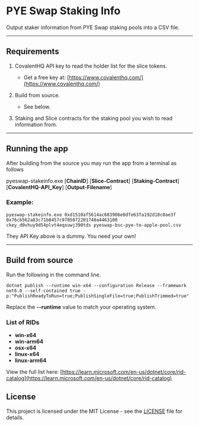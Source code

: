 # PYE Swap Staking Info

Output staker information from PYE Swap staking pools into a CSV file.

---

## Requirements

1. CovalentHQ API key to read the holder list for the slice tokens.
   * Get a free key at: [https://www.covalenthq.com/](https://www.covalenthq.com/)

2. Build from source.
   * See below.

3. Staking and Slice contracts for the staking pool you wish to read information from.

---

## Running the app

After building from the source you may run the app from a terminal as follows

pyeswap-stakeinfo.exe [**ChainID**] [**Slice-Contract**] [**Staking-Contract**] [**CovalentHQ-API_Key**] [**Output-Filename**]

### Example:

```
pyeswap-stakeinfo.exe 0xd1510af5614ac683906e0dfe63fa192d18c0ae3f 0x76cb562a83c71b8457c9705072201740a4463100 ckey_d0vhuy9d54plvt4eqxuwj390tds pyeswap-bsc-pye-to-apple-pool.csv
```

They API Key above is a dummy. You need your own!

---

## Build from source

Run the following in the command line.

```
dotnet publish --runtime win-x64 --configuration Release --framework net6.0 --self-contained true -p:"PublishReadyToRun=true;PublishSingleFile=true;PublishTrimmed=true"
```

Replace the **--runtime** value to match your operating system.

### List of RIDs

* **win-x64**
* **win-arm64**
* **osx-x64**
* **linux-x64**
* **linux-arm64**

View the full list here:
[https://learn.microsoft.com/en-us/dotnet/core/rid-catalog](https://learn.microsoft.com/en-us/dotnet/core/rid-catalog)

## License

This project is licensed under the MIT License - see the [LICENSE](LICENSE.md) file for details.